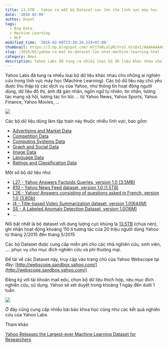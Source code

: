 ```yaml
---
title: 13.5TB - Yahoo ra mắt bộ Dataset cực lớn cho lĩnh vực máy học
date: '2016-02-09'
author: Duyet
tags:
  - Big Data
  - Machine Learning
  - NLP
modified_time: '2016-02-09T23:39:26.233+07:00'
thumbnail: https://3.bp.blogspot.com/-H7jTeKLalpM/VroS_GtuDxI/AAAAAAAAPYg/2ziVowvFxR0/s1600/Screenshot%2Bfrom%2B2016-02-09%2B23-23-25.png
slug: /2016/02/yahoo-ra-mat-bo-dataset-lon-nhat-machine-learning.html
category: News
description: Yahoo Labs đã tung ra nhiều loại bộ dữ liệu khác nhau cho những ai nghiên cứu trong lĩnh vực máy học (Machine Learning). Các bộ dữ liệu này chủ yếu được thu thập từ các dịch vụ của Yahoo, như thông tin hoạt động người dùng, dữ liệu đồ thị, ảnh đã gán nhãn, ngôn ngữ tự nhiên, tin nhắn, tương tác mạng xã hội, tương tác tin tức ... từ Yahoo News, Yahoo Sports, Yahoo Finance, Yahoo Movies, ...
---
```


Yahoo Labs đã tung ra nhiều loại bộ dữ liệu khác nhau cho những ai nghiên cứu trong lĩnh vực máy học (Machine Learning). Các bộ dữ liệu này chủ yếu được thu thập từ các dịch vụ của Yahoo, như thông tin hoạt động người dùng, dữ liệu đồ thị, ảnh đã gán nhãn, ngôn ngữ tự nhiên, tin nhắn, tương tác mạng xã hội, tương tác tin tức ... từ Yahoo News, Yahoo Sports, Yahoo Finance, Yahoo Movies, ...

![](https://3.bp.blogspot.com/-H7jTeKLalpM/VroS_GtuDxI/AAAAAAAAPYg/2ziVowvFxR0/s1600/Screenshot%2Bfrom%2B2016-02-09%2B23-23-25.png)

Các bộ dữ liệu dùng làm tập train này thuộc nhiều lĩnh vực, bao gồm:

- [Advertising and Market Data](http://webscope.sandbox.yahoo.com/catalog.php?datatype=a)
- [Competition Data](http://webscope.sandbox.yahoo.com/catalog.php?datatype=c)
- [Computing Systems Data](http://webscope.sandbox.yahoo.com/catalog.php?datatype=s)
- [Graph and Social Data](http://webscope.sandbox.yahoo.com/catalog.php?datatype=g)
- [Image Data](http://webscope.sandbox.yahoo.com/catalog.php?datatype=i)
- [Language Data](http://webscope.sandbox.yahoo.com/catalog.php?datatype=l)
- [Ratings and Classification Data](http://webscope.sandbox.yahoo.com/catalog.php?datatype=r)

Một số bộ dữ liệu như:

- [L27 - Yahoo Answers Factoids Queries, version 1.0 (3.5MB)](http://webscope.sandbox.yahoo.com/catalog.php?datatype=l&did=76)
- [R10 - Yahoo News Feed dataset, version 1.0 (1.5TB)](http://webscope.sandbox.yahoo.com/catalog.php?datatype=r&did=75)
- [L26 - Yahoo! Answers consisting of questions asked in French, version 1.0 (3.8Gb)](http://webscope.sandbox.yahoo.com/catalog.php?datatype=l&did=74)
- [I4 - Title-based Video Summarization dataset, version 1.0(644M)](http://webscope.sandbox.yahoo.com/catalog.php?datatype=i&did=72)
- [S5 - A Labeled Anomaly Detection Dataset, version 1.0(16M)](http://webscope.sandbox.yahoo.com/catalog.php?datatype=s&did=70)
- ...

Nổi bật nhất là bộ dataset với dung lượng cực khủng là [13.5TB](http://webscope.sandbox.yahoo.com/catalog.php?datatype=r&did=75) (chưa nén), ghi nhận hoạt động khoảng 110 tỉ tương tác của 20 triệu người dùng Yahoo từ tháng 2/2015 đến tháng 5/2015

Các bộ Dataset được cung cấp miễn phí cho các nhà nghiên cứu, sinh viên, .... phục vụ cho mục đích nghiên cứu và phi thương mại.

Để tải về các Dataset này, truy cập vào trang chủ của Yahoo Webscope tại đây: [http://webscope.sandbox.yahoo.com/](http://webscope.sandbox.yahoo.com/)

Đăng ký với tài khoản mail edu, chọn bộ dữ liệu thích hợp, nêu mục đích nghiên cứu, sử dụng. Yahoo sẽ xét duyệt trong khoảng 1 ngày đến dưới 1 tuần.

[![](https://1.bp.blogspot.com/-4pgR9VBo6eU/VroTZxEhI5I/AAAAAAAAPYo/dIg0ZQ6Y9QU/s1600/screencapture-webscope-sandbox-yahoo-com-myrequests-php-1455034877875.png)](https://1.bp.blogspot.com/-4pgR9VBo6eU/VroTZxEhI5I/AAAAAAAAPYo/dIg0ZQ6Y9QU/s1600/screencapture-webscope-sandbox-yahoo-com-myrequests-php-1455034877875.png)

Ở đây cũng cung cấp nhiều bài báo khoa học cũng như các kết quả nghiên cứu của Yahoo Labs.

Tham khảo

[Yahoo Releases the Largest-ever Machine Learning Dataset for Researchers](http://yahoolabs.tumblr.com/post/137281912191/yahoo-releases-the-largest-ever-machine-learning)
